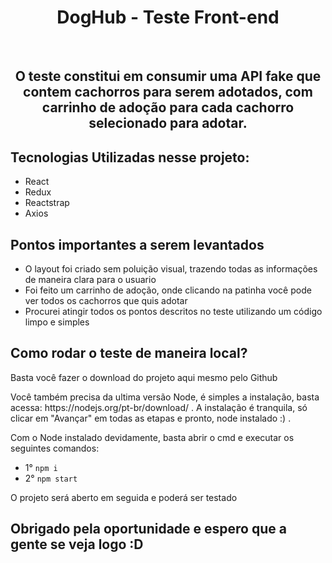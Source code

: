 <h1 align="center">DogHub - Teste Front-end</h1><br>

<h2 align="center">O teste constitui em consumir uma API fake que contem cachorros para serem adotados, com carrinho de adoção para cada cachorro selecionado para adotar. </h2>
  
<h2>Tecnologias Utilizadas nesse projeto:</h2>
<ul>
  <li>React</li>
  <li>Redux</li>
  <li>Reactstrap</li>
  <li>Axios</li>
</ul>

<h2>Pontos importantes a serem levantados</h2>

<ul>
  <li>O layout foi criado sem poluição visual, trazendo todas as informações de maneira clara para o usuario</li>
  <li>Foi feito um carrinho de adoção, onde clicando na patinha você pode ver todos os cachorros que quis adotar</li>
  <li>Procurei atingir todos os pontos descritos no teste utilizando um código limpo e simples</li>
</ul>

<h2>Como rodar o teste de maneira local?</h2>

<p>Basta você fazer o download do projeto aqui mesmo pelo Github</p>
<p>Você também precisa da ultima versão Node, é simples a instalação, basta acessa: https://nodejs.org/pt-br/download/ . A instalação é tranquila, só clicar em "Avançar" em todas as etapas e pronto, node instalado :) .</p>
<p>Com o Node instalado devidamente, basta abrir o cmd e executar os seguintes comandos:</p>

<ul>
  <li>1° <code>npm i</code></li> 
  <li>2° <code>npm start</code></li>
</ul>
<p>O projeto será aberto em seguida e poderá ser testado</p>

<h2>Obrigado pela oportunidade e espero que a gente se veja logo :D </h2>
